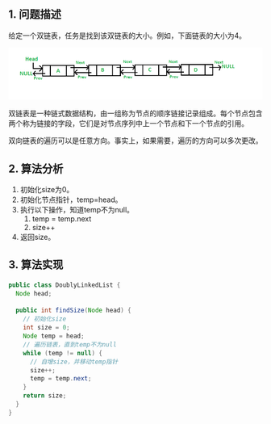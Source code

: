 ## 1. 问题描述

给定一个双链表，任务是找到该双链表的大小。例如，下面链表的大小为4。

<img src="../assets/FindSizeOf_DoublyLinkedList.png">

双链表是一种链式数据结构，由一组称为节点的顺序链接记录组成。每个节点包含两个称为链接的字段，它们是对节点序列中上一个节点和下一个节点的引用。

双向链表的遍历可以是任意方向。事实上，如果需要，遍历的方向可以多次更改。

## 2. 算法分析

1. 初始化size为0。
2. 初始化节点指针，temp=head。
3. 执行以下操作，知道temp不为null。
    1. temp = temp.next
    2. size++
4. 返回size。

## 3. 算法实现

```java
public class DoublyLinkedList {
  Node head;

  public int findSize(Node head) {
    // 初始化size
    int size = 0;
    Node temp = head;
    // 遍历链表，直到temp不为null
    while (temp != null) {
      // 自增size，并移动temp指针
      size++;
      temp = temp.next;
    }
    return size;
  }
}
```